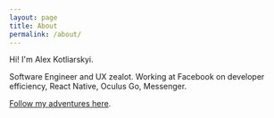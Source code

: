 ```yaml
---
layout: page
title: About
permalink: /about/
---
```


Hi! I'm Alex Kotliarskyi.

Software Engineer and UX zealot. Working at Facebook on developer efficiency, React Native, Oculus Go, Messenger.

[Follow my adventures here](/subscribe/).

